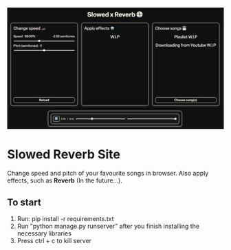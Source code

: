 ![interface](interface.png?raw=true)
<h1>Slowed Reverb Site</h1>
Change speed and pitch of your favourite songs in browser. Also apply effects, such as <b>Reverb</b> (In the future...).

<h2>To start</h2>
<ol>
  <li>Run: pip install -r requirements.txt</li>
  <li>Run "python manage.py runserver" after you finish installing the necessary libraries</li>
  <li>Press ctrl + c to kill server</li>
</ol>
